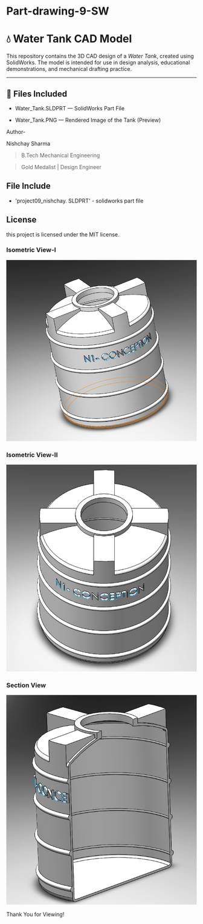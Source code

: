# Part-drawing-9-SW

# 💧 Water Tank CAD Model

This repository contains the 3D CAD design of a *Water Tank*, created using SolidWorks. The model is intended for use in design analysis, educational demonstrations, and mechanical drafting practice.

---

## 📂 Files Included

- Water_Tank.SLDPRT — SolidWorks Part File

- Water_Tank.PNG — Rendered Image of the Tank (Preview)



Author-

Nishchay Sharma

>B.Tech Mechanical Engineering

>Gold Medalist | Design Engineer

  



## File Include

- 'project09_nishchay.  SLDPRT' -
solidworks part file


## License

this project is licensed under the MIT license.

### Isometric View-I 
![Isometric View-I](9a.png)

### Isometric View-II 
![Isometric View-II](9b.png)

### Section View
![Section View](9c.png)



Thank You for Viewing!
